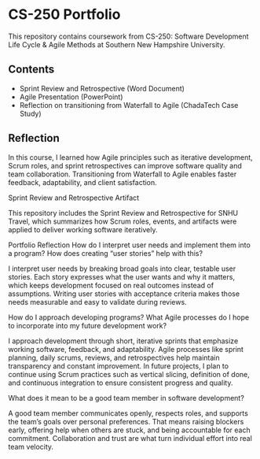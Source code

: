 # CS-250 Portfolio

This repository contains coursework from CS-250: Software Development Life Cycle & Agile Methods at Southern New Hampshire University.

## Contents
- Sprint Review and Retrospective (Word Document)
- Agile Presentation (PowerPoint)
- Reflection on transitioning from Waterfall to Agile (ChadaTech Case Study)

## Reflection
In this course, I learned how Agile principles such as iterative development, Scrum roles, and sprint retrospectives can improve software quality and team collaboration. Transitioning from Waterfall to Agile enables faster feedback, adaptability, and client satisfaction.

Sprint Review and Retrospective Artifact

This repository includes the Sprint Review and Retrospective for SNHU Travel, which summarizes how Scrum roles, events, and artifacts were applied to deliver working software iteratively.

Portfolio Reflection
How do I interpret user needs and implement them into a program? How does creating “user stories” help with this?

I interpret user needs by breaking broad goals into clear, testable user stories. Each story expresses what the user wants and why it matters, which keeps development focused on real outcomes instead of assumptions. Writing user stories with acceptance criteria makes those needs measurable and easy to validate during reviews.

How do I approach developing programs? What Agile processes do I hope to incorporate into my future development work?

I approach development through short, iterative sprints that emphasize working software, feedback, and adaptability. Agile processes like sprint planning, daily scrums, reviews, and retrospectives help maintain transparency and constant improvement. In future projects, I plan to continue using Scrum practices such as vertical slicing, definition of done, and continuous integration to ensure consistent progress and quality.

What does it mean to be a good team member in software development?

A good team member communicates openly, respects roles, and supports the team’s goals over personal preferences. That means raising blockers early, offering help when others are stuck, and being accountable for each commitment. Collaboration and trust are what turn individual effort into real team velocity.
